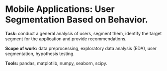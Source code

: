 # Mobile Applications: User Segmentation Based on Behavior. 

**Task:** conduct a general analysis of users, segment them, identify the target segment for the application and provide recommendations.

**Scope of work:** data preprocessing, exploratory data analysis (EDA), user segmentation, hypothesis testing.

**Tools:** pandas, matplotlib, numpy, seaborn, scipy.
